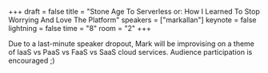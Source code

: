 +++
draft = false
title = "Stone Age To Serverless or: How I Learned To Stop Worrying And Love The Platform"
speakers = ["markallan"]
keynote = false
lightning = false
time = "8"
room = "2"
+++

Due to a last-minute speaker dropout, Mark will be improvising on a theme of IaaS vs PaaS vs FaaS vs SaaS cloud services. Audience participation is encouraged ;)
